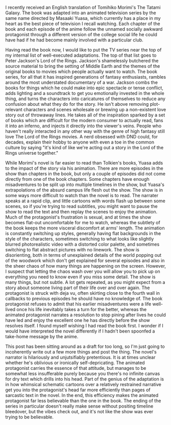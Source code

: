 I recently received an English translation of Tomihiko Morimi's The Tatami Galaxy. The book was adapted into an animated television series by the same name directed by Masaaki Yuasa, which currently has a place in my heart as the best piece of television I recall watching. Each chapter of the book and each episode of the anime follow the unnamed socially awkward protagonist through a different version of the college social life he could have had if he had become mainly involved with a particular club.

Having read the book now, I would like to put the TV series near the top of my internal list of well-executed adaptations. The top of that list goes to Peter Jackson's Lord of the Rings. Jackson's shamelessly butchered the source material to bring the setting of Middle Earth and the themes of the original books to movies which people actually want to watch. The book series, for all that it has inspired generations of fantasy enthusiasts, rambles around the most understated documentary of a war. Jackson combs the books for things which he could make into epic spectacle or tense conflict, adds lighting and a soundtrack to get you emotionally invested in the whole thing, and turns the characters into caricatures of themselves to reduce any confusion about what they do for the story. He isn't above removing plot-relevant characters and scenes wholesale or brewing up a non-existent love story out of throwaway lines. He takes all of the inspiration sparked by a set of books which are difficult for the modern consumer to actually read, fans it into an inferno, and injects it directly into the viewer's veins. People who haven't really interacted in any other way with the genre of high fantasy still love The Lord of the Rings movies. A nerd obsessed with DND could, for decades, explain their hobby to anyone with even a toe in the common culture by saying "it's kind of like we're acting out a story in the Lord of the Rings universe together."

While Morimi's novel is far easier to read than Tolkien's books, Yuasa adds to the impact of the story via his animation. There are more episodes in the show than chapters in the book, but only a couple of episodes did not come directly from one of the book chapters. Some chapters have enough misadventures to be split up into multiple timelines in the show, but Yuasa's extrapolations of the absurd campus life flesh out the show. The show is in some ways more difficult to watch than the novel is to read. The narrater speaks at a rapid clip, and little cartoons with words flash up between some scenes, so if you're trying to read subtitles, you might want to pause the show to read the text and then replay the scenes to enjoy the animation. Much of the protagonist's frustration is sexual, and at times the show becomes flat-out uncomfortable for me to watch, whereas the subtlety of the book keeps the more visceral discomfort at arms' length. The animation is constantly switching up styles, generally having flat backgrounds in the style of the characters, sometimes switching to what looks like slightly blurred photorealistic video with a distorted color palette, and sometimes switching to flat abstract pictures with no linework. The show is disorienting, both in terms of unexplained details of the world popping out of the woodwork which don't get explained for several episodes and also in the sheer chaos of how many things are happening on the screen. However, I suspect that letting the chaos wash over you will allow you to pick up on everything you need to know even if you miss some detail. The show is many things, but not subtle. A lot gets repeated, as you might expect from a story about someone living part of their life over and over again. The protagonist is struck with deja vu, often skirting close to the fourth wall in callbacks to previous episodes he should have no knowledge of. The book protagonist refuses to admit that his earlier misadventures were a life well-lived once his life inevitably takes a turn for the better, whereas the animated protagonist narrates a resolution to stop pining after lives he could have led and enjoy the excellent one he has directly before the show resolves itself. I found myself wishing I had read the book first. I wonder if I would have interpreted the novel differently if I hadn't been spoonfed a take-home message by the anime.

This post has been sitting around as a draft for too long, so I'm just going to incoherently write out a few more things and post the thing. The novel's narrator is hilariously and unjutsifiably pretentious. It is at times unclear whether he's oblivious or ironically self-depricating. The animated protagonist carries the essence of that attitude, but manages to be somewhat less insufferable purely because you there's no infinite canvas for dry text which drills into his head. Part of the genius of the adaptation is in how whimsical schematic cartoons over a relatively restrained narrative get you into the protagonist's head far more efficiently than pages of sarcastic text in the novel. In the end, this efficiency makes the animated protagonist far less believable than the one in the book. The ending of the series in particular doesn't really make sense without positing timeline bleedover, but the vibes check out, and it's not like the show was ever trying to be believable.
